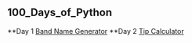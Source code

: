 ## 100_Days_of_Python

**Day 1 [Band Name Generator](https://replit.com/@dagute/band-name-generator-start#main.py)
**Day 2 [Tip Calculator](https://replit.com/@dagute/tip-calculator-start#main.py)
